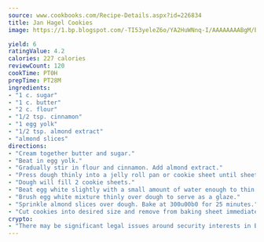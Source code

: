```yaml
---
source: www.cookbooks.com/Recipe-Details.aspx?id=226834
title: Jan Hagel Cookies
image: https://1.bp.blogspot.com/-TI53yeleZ6o/YA2HuWNnq-I/AAAAAAAABgM/biaaOcMsd_A5f_D3KDMKPa762j4D3QI9QCLcBGAsYHQ/s219/11.png

yield: 6
ratingValue: 4.2
calories: 227 calories
reviewCount: 120
cookTime: PT0H
prepTime: PT28M
ingredients:
- "1 c. sugar"
- "1 c. butter"
- "2 c. flour"
- "1/2 tsp. cinnamon"
- "1 egg yolk"
- "1/2 tsp. almond extract"
- "almond slices"
directions:
- "Cream together butter and sugar."
- "Beat in egg yolk."
- "Gradually stir in flour and cinnamon. Add almond extract."
- "Press dough thinly into a jelly roll pan or cookie sheet until sheet is completely covered."
- "Dough will fill 2 cookie sheets."
- "Beat egg white slightly with a small amount of water enough to thin egg white and make it watery."
- "Brush egg white mixture thinly over dough to serve as a glaze."
- "Sprinkle almond slices over dough. Bake at 300u00b0 for 25 minutes."
- "Cut cookies into desired size and remove from baking sheet immediately. An alternative method is to make cookies with a cookie press."
crypto:
- "There may be significant legal issues around security interests in Bitcoin."
---
```


